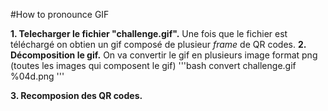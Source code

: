 #How to pronounce GIF

**1. Telecharger le fichier "challenge.gif".**
Une fois que le fichier est téléchargé on obtien un gif composé de plusieur *frame* de QR codes.
**2. Décomposition le gif.**
On va convertir le gif en plusieurs image format png (toutes les images qui composent le gif)
'''bash
convert challenge.gif %04d.png 
'''

**3. Recomposion des QR codes.**
